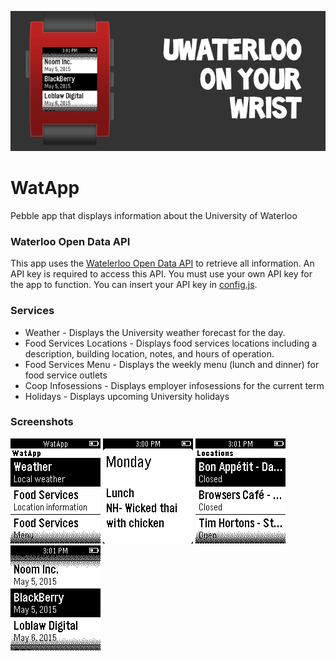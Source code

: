 ![Header](/resources/headers/header_2.png)
# WatApp
Pebble app that displays information about the University of Waterloo

### Waterloo Open Data API
This app uses the [Watelerloo Open Data API](https://api.uwaterloo.ca/) to retrieve all information. An API key is required to access this API. You must use your own API key for the app to function. You can insert your API key in [config.js](https://github.com/MunazR/WatApp/blob/master/src/config.js).

### Services
* Weather - Displays the University weather forecast for the day.
* Food Services Locations - Displays food services locations including a description, building location, notes, and hours of operation.
* Food Services Menu - Displays the weekly menu (lunch and dinner) for food service outlets
* Coop Infosessions - Displays employer infosessions for the current term
* Holidays - Displays upcoming University holidays

### Screenshots
![Main Menu](/resources/screenshots/screenshot_1.png) ![Food Services Menu](/resources/screenshots/screenshot_2.png) ![Food Services Locations](/resources/screenshots/screenshot_3.png) ![Coop Infosessions](/resources/screenshots/screenshot_4.png)
